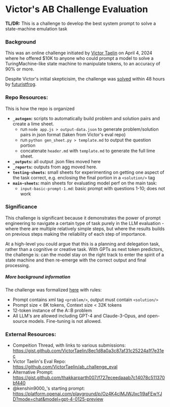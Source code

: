 # Victor's AB Challenge Evaluation

**TL/DR:** This is a challenge to develop the best system prompt to solve a state-machine emulation task

### Background
This was an online challenge initiated by [Victor Taelin](https://twitter.com/VictorTaelin/status/1776096481704804789) on April 4, 2024 where he offered $10K to anyone who could prompt a model to solve a TuringMachine-like state machine to manipulate tokens, to an accuracy of 90% or more.

Despite Victor's initial skepticisim, the challenge was [solved](https://twitter.com/VictorTaelin/status/1777049193489572064) within 48 hours by [futuristfrog](https://twitter.com/futuristfrog/status/1778109834509832462).

### Repo Resources:

This is how the repo is organized

 - **`_autogen`:** scripts to automatically build problem and solution pairs and create a lime sheet.
    - run `node app.js > output-data.json` to generate problem/solution pairs in json format (taken from Victor's eval repo)
    - run `python gen_sheet.py > template.md` to output the question portion
    - concatenate `header.md` with `template.md` to generate the full lime sheet.
- **`_outputs`:** all output .json files moved here
- **`_reports`:** outputs from agg moved here.
- **`testing-sheets`:** small sheets for experimenting on getting one aspect of the task correct, e.g. enclosing the final portion in a `<solution/>` tag
- **`main-sheets`:** main sheets for evaluating model perf on the main task:
  - `input-basic-prompt-1.md`: basic prompt with questions 1-10; does not work

### Significance

This challenge is significant because it demonstrates the power of prompt engineering to navigate a certain type of task purely in the LLM evaluation - where there are multiple relatively simple steps, but where the results builds on previous steps making the reliability of each step of importance.

At a high-level you could argue that this is a planning and delegation task, rather than a cognitive or creative task. With GPTs as next token predictors, the challenge is: can the model stay on the right track to enter the spirit of a state machine and then re-emerge with the correct output and final processing.


##### More background information

The challenge was formalized [here](https://gist.github.com/VictorTaelin/8ec1d8a0a3c87af31c25224a1f7e31ec) with rules:
 - Prompt contains xml tag `<problem/>`, output must contain `<solution/>`
 - Prompt size < 8K tokens, Context size < 32K tokens
 - 12-token instance of the A::B problem
 - All LLM's are allowed including GPT-4 and Claude-3-Opus, and open-source models. Fine-tuning is not allowed.


### External Resources:
 - Compeition Thread, with links to various submissions:
  https://gist.github.com/VictorTaelin/8ec1d8a0a3c87af31c25224a1f7e31ec
 - Victor Taelin's Eval Repo:
  https://github.com/VictorTaelin/ab_challenge_eval
 - Alternative Prompt:
  https://gist.github.com/thakkarparth007/f727eceedaaab7c14078c511370bf440
 - @kenshin9000_'s starting prompt:
  https://platform.openai.com/playground/p/Oz4K4cIMJWJlxc1l9aFEwYJD?mode=chat&model=gpt-4-0125-preview